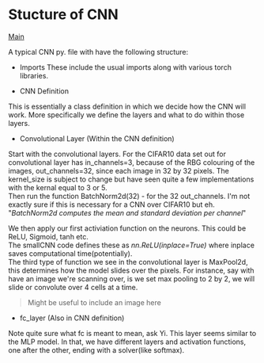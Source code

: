 # Stucture of CNN

[Main](https://github.com/Artixis/CNN/blob/main/README.md)


A typical CNN py. file with have the following structure:

- Imports 
These include the usual imports along with various torch libraries. 

- CNN Definition

This is essentially a class definition in which we decide how the CNN will work. More specifically we define the layers and what to do within those layers. 

- Convolutional Layer (Within the CNN definition)

Start with the convolutional layers. For the CIFAR10 data set out for convolutional layer has in_channels=3, because of the RBG colouring of the images, out_channels=32, since each image in 32 by 32 pixels. The kernel_size is subject to change but have seen quite a few implementations with the kernal equal to 3 or 5.
<br> 
Then run the function BatchNorm2d(32) - for the 32 out_channels. I'm not exactly sure if this is necessary for a CNN over CIFAR10 but eh. 
<br>
"*BatchNorm2d computes the mean and standard deviation per channel*" 

We then apply our first activiation function on the neurons. This could be ReLU, Sigmoid, tanh etc. 
<br> 
The smallCNN code defines these as *nn.ReLU(inplace=True)* where inplace saves computational time(potentially). 
<br> 
The third type of function we see in the convolutional layer is MaxPool2d, this determines how the model slides over the pixels. For instance, say with have an image we're scanning over, is we set max pooling to 2 by 2, we will slide or convolute over 4 cells at a time. 

> Might be useful to include an image here 

- fc_layer (Also in CNN definition) 

Note quite sure what fc is meant to mean, ask Yi. This layer seems similar to the MLP model. In that, we have different layers and activation functions, one after the other, ending with a solver(like softmax).










